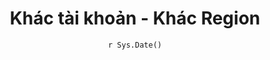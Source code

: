 ---
title : "Khác tài khoản - Khác Region"
date : "`r Sys.Date()`"
weight : 6
chapter : false
pre : " <b> 6. </b> "
---